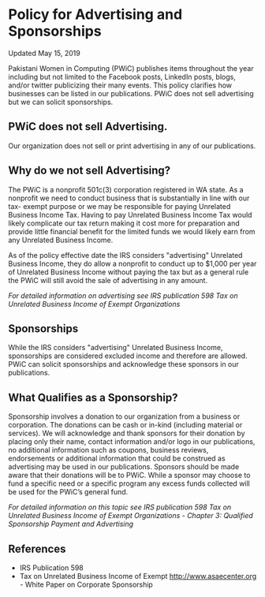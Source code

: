 # Policy for Advertising and Sponsorships
Updated May 15, 2019

Pakistani Women in Computing (PWiC) publishes items throughout the year including but not limited to the Facebook posts, LinkedIn posts, blogs, and/or twitter publicizing their many events. This policy clarifies how businesses can be listed in our publications. PWiC does not sell advertising but we can solicit sponsorships.

## PWiC does not sell Advertising.
Our organization does not sell or print advertising in any of our publications.

## Why do we not sell Advertising?
The PWiC is a nonprofit 501c(3) corporation registered in WA state. As a nonprofit we need to conduct business that is substantially in line with our tax- exempt purpose or we may be responsible for paying Unrelated Business Income Tax. Having to pay Unrelated Business Income Tax would likely complicate our tax return making it cost more for preparation and provide little financial benefit for the limited funds we would likely earn from any Unrelated Business Income.

As of the policy effective date the IRS considers "advertising" Unrelated Business Income, they do allow a nonprofit to conduct up to $1,000 per year of Unrelated Business Income without paying the tax but as a general rule the PWiC will still avoid the sale of advertising in any amount.

*For detailed information on advertising see IRS publication 598 Tax on Unrelated Business Income of Exempt Organizations*

## Sponsorships
While the IRS considers "advertising" Unrelated Business Income, sponsorships are considered excluded income and therefore are allowed. PWiC can solicit sponsorships and acknowledge these sponsors in our publications.

## What Qualifies as a Sponsorship?
Sponsorship involves a donation to our organization from a business or corporation. The donations can be cash or in-kind (including material or services). We will acknowledge and thank sponsors for their donation by placing only their name, contact information and/or logo in our publications, no additional information such as coupons, business reviews, endorsements or additional information that could be construed as advertising may be used in our publications. Sponsors should be made aware that their donations will be to PWiC. While a sponsor may choose to fund a specific need or a specific program any excess funds collected will be used for the PWiC’s general fund.

*For detailed information on this topic see IRS publication 598 Tax on Unrelated Business Income of Exempt Organizations - Chapter 3: Qualified Sponsorship Payment and Advertising*

## References
- IRS Publication 598
- Tax on Unrelated Business Income of Exempt http://www.asaecenter.org - White Paper on Corporate Sponsorship 
